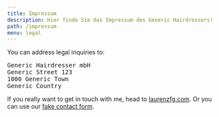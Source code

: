 ```yaml
---
title: Impressum
description: Hier finde Sie das Impressum des Generic Hairdressers!
path: /impressum
menu: legal
---
```


You can address legal inquiries to:

<pre>Generic Hairdresser mbH
Generic Street 123
1000 Generic Town
Generic Country</pre>

If you really want to get in touch with me, head to [laurenzfg.com](https://laurenzfg.com).
Or you can use our [fake contact form](/kontakt).